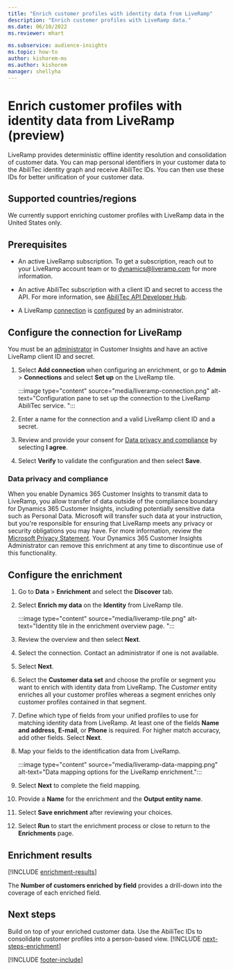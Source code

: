 ```yaml
---
title: "Enrich customer profiles with identity data from LiveRamp"
description: "Enrich customer profiles with LiveRamp data."
ms.date: 06/10/2022
ms.reviewer: mhart

ms.subservice: audience-insights
ms.topic: how-to
author: kishorem-ms
ms.author: kishorem
manager: shellyha
---
```


# Enrich customer profiles with identity data from LiveRamp (preview)

LiveRamp provides deterministic offline identity resolution and consolidation of customer data. You can map personal identifiers in your customer data to the AbiliTec identity graph and receive AbiliTec IDs. You can then use these IDs for better unification of your customer data.

## Supported countries/regions

We currently support enriching customer profiles with LiveRamp data in the United States only.

## Prerequisites

- An active LiveRamp subscription. To get a subscription, reach out to your LiveRamp account team or to [dynamics@liveramp.com](mailto:dynamics@liveramp.com) for more information.

- An active AbiliTec subscription with a client ID and secret to access the API. For more information, see [AbiliTec API Developer Hub](https://developers.liveramp.com/abilitec-api/).

- A LiveRamp [connection](connections.md) is [configured](#configure-the-connection-for-liveramp) by an administrator.

## Configure the connection for LiveRamp

You must be an [administrator](permissions.md#admin) in Customer Insights and have an active LiveRamp client ID and secret.

1. Select **Add connection** when configuring an enrichment, or go to **Admin** > **Connections** and select **Set up** on the LiveRamp tile.

   :::image type="content" source="media/liveramp-connection.png" alt-text="Configuration pane to set up the connection to the LiveRamp AbiliTec service. ":::

1. Enter a name for the connection and a valid LiveRamp client ID and a secret.

1. Review and provide your consent for [Data privacy and compliance](#data-privacy-and-compliance) by selecting **I agree**.

1. Select **Verify** to validate the configuration and then select **Save**.

### Data privacy and compliance

When you enable Dynamics 365 Customer Insights to transmit data to LiveRamp, you allow transfer of data outside of the compliance boundary for Dynamics 365 Customer Insights, including potentially sensitive data such as Personal Data. Microsoft will transfer such data at your instruction, but you're responsible for ensuring that LiveRamp meets any privacy or security obligations you may have. For more information, review the [Microsoft Privacy Statement](https://go.microsoft.com/fwlink/?linkid=396732). Your Dynamics 365 Customer Insights Administrator can remove this enrichment at any time to discontinue use of this functionality.

## Configure the enrichment

1. Go to **Data** > **Enrichment** and select the **Discover** tab.

1. Select **Enrich my data** on the **Identity** from LiveRamp tile.

   :::image type="content" source="media/liveramp-tile.png" alt-text="Identity tile in the enrichment overview page. ":::

1. Review the overview and then select **Next**.

1. Select the connection. Contact an administrator if one is not available.

1. Select **Next**.

1. Select the **Customer data set** and choose the profile or segment you want to enrich with identity data from LiveRamp. The *Customer* entity enriches all your customer profiles whereas a segment enriches only customer profiles contained in that segment.

1. Define which type of fields from your unified profiles to use for matching identity data from LiveRamp. At least one of the fields **Name and address**, **E-mail**, or **Phone** is required. For higher match accuracy, add other fields. Select **Next**.

1. Map your fields to the identification data from LiveRamp.

   :::image type="content" source="media/liveramp-data-mapping.png" alt-text="Data mapping options for the LiveRamp enrichment.":::

1. Select **Next** to complete the field mapping.

1. Provide a **Name** for the enrichment and the **Output entity name**.

1. Select **Save enrichment** after reviewing your choices.

1. Select **Run** to start the enrichment process or close to return to the **Enrichments** page.

## Enrichment results

[!INCLUDE [enrichment-results](includes/enrichment-results.md)]

The **Number of customers enriched by field** provides a drill-down into the coverage of each enriched field.

## Next steps

Build on top of your enriched customer data. Use the AbiliTec IDs to consolidate customer profiles into a person-based view.
[!INCLUDE [next-steps-enrichment](includes/next-steps-enrichment.md)]

[!INCLUDE [footer-include](includes/footer-banner.md)]
